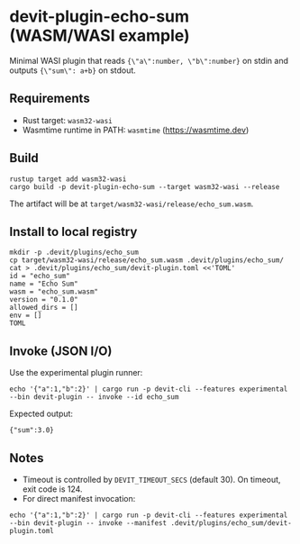 # devit-plugin-echo-sum (WASM/WASI example)

Minimal WASI plugin that reads `{\"a\":number, \"b\":number}` on stdin and outputs `{\"sum\": a+b}` on stdout.

## Requirements
- Rust target: `wasm32-wasi`
- Wasmtime runtime in PATH: `wasmtime` (https://wasmtime.dev)

## Build
```
rustup target add wasm32-wasi
cargo build -p devit-plugin-echo-sum --target wasm32-wasi --release
```
The artifact will be at `target/wasm32-wasi/release/echo_sum.wasm`.

## Install to local registry
```
mkdir -p .devit/plugins/echo_sum
cp target/wasm32-wasi/release/echo_sum.wasm .devit/plugins/echo_sum/
cat > .devit/plugins/echo_sum/devit-plugin.toml <<'TOML'
id = "echo_sum"
name = "Echo Sum"
wasm = "echo_sum.wasm"
version = "0.1.0"
allowed_dirs = []
env = []
TOML
```

## Invoke (JSON I/O)
Use the experimental plugin runner:
```
echo '{"a":1,"b":2}' | cargo run -p devit-cli --features experimental --bin devit-plugin -- invoke --id echo_sum
```
Expected output:
```
{"sum":3.0}
```

## Notes
- Timeout is controlled by `DEVIT_TIMEOUT_SECS` (default 30). On timeout, exit code is 124.
- For direct manifest invocation:
```
echo '{"a":1,"b":2}' | cargo run -p devit-cli --features experimental --bin devit-plugin -- invoke --manifest .devit/plugins/echo_sum/devit-plugin.toml
```
